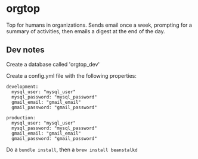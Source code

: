 orgtop
======
Top for humans in organizations. Sends email once a week, prompting for a summary of activities, then emails a digest at the end of the day.

Dev notes
---------
Create a database called 'orgtop_dev'

Create a config.yml file with the following properties:

```
development:
  mysql_user: "mysql_user"
  mysql_password: "mysql_password"  
  gmail_email: "gmail_email"
  gmail_password: "gmail_password"
  
production:
  mysql_user: "mysql_user"
  mysql_password: "mysql_password"  
  gmail_email: "gmail_email"
  gmail_password: "gmail_password"
```

Do a `bundle install`, then a `brew install beanstalkd`

